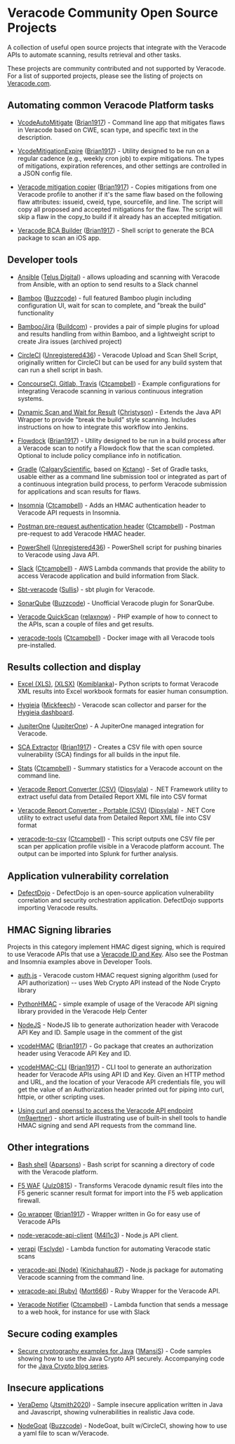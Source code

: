 Veracode Community Open Source Projects
=======================================

A collection of useful open source projects that integrate with the Veracode APIs to automate scanning, results retrieval and other tasks. 

These projects are community contributed and not supported by Veracode. For a list of supported projects, please see the listing of projects on [Veracode.com](https://www.veracode.com/products/core-platform-and-architecture/apis-and-plugins).

Automating common Veracode Platform tasks
-----------------------------------------
* [VcodeAutoMitigate](https://github.com/brian1917/vcodeAutoMitigate) ([Brian1917](https://github.com/brian1917/)) - Command line app that mitigates flaws in Veracode based on CWE, scan type, and specific text in the description.

* [VcodeMitigationExpire](https://github.com/brian1917/vcodeMitigationExpire) ([Brian1917](https://github.com/brian1917/)) - Utility designed to be run on a regular cadence (e.g., weekly cron job) to expire mitigations. The types of mitigations, expiration references, and other settings are controlled in a JSON config file.

* [Veracode mitigation copier](https://github.com/brian1917/veracode-mitigation-copier) ([Brian1917](https://github.com/brian1917/)) - Copies mitigations from one Veracode profile to another if it's the same flaw based on the following flaw attributes: issueid, cweid, type, sourcefile, and line. The script will copy all proposed and accepted mitigations for the flaw. The script will skip a flaw in the copy_to build if it already has an accepted mitigation.

* [Veracode BCA Builder](https://github.com/brian1917/veracode-bca-builder) ([Brian1917](https://github.com/brian1917/)) - Shell script to generate the BCA package to scan an iOS app.

Developer tools
---------------

* [Ansible](https://github.com/telusdigital/ansible-veracode-scanner) ([Telus Digital](https://github.com/telusdigital)) - allows uploading and scanning with Veracode from Ansible, with an option to send results to a Slack channel

* [Bamboo](https://gitlab.com/buzzcode/Bamboo-Veracode) ([Buzzcode](https://gitlab.com/buzzcode/)) - full featured Bamboo plugin including configuration UI, wait for scan to complete, and "break the build" functionality

* [Bamboo/Jira](https://github.com/buildcom/VeracodeAtlassianPlugin) ([Buildcom](https://github.com/buildcom/)) - provides a pair of simple plugins for upload and results handling from within Bamboo, and a lightweight script to create Jira issues (archived project)

* [CircleCI](https://github.com/unregistered436/veracode-integrations/tree/master/shell-script) ([Unregistered436](https://github.com/unregistered436)) - Veracode Upload and Scan Shell Script, originally written for CircleCI but can be used for any build system that can run a shell script in bash.

* [ConcourseCI, Gitlab, Travis](https://github.com/ctcampbell/veracode-ci-examples) ([Ctcampbell](https://github.com/ctcampbell)) - Example configurations for integrating Veracode scanning in various continuous integration systems.

* [Dynamic Scan and Wait for Result](https://github.com/christyson/dynamic-scan-and-wait-for-result) ([Christyson](https://github.com/christyson/)) - Extends the Java API Wrapper to provide "break the build" style scanning. Includes instructions on how to integrate this workflow into Jenkins.

* [Flowdock](https://github.com/brian1917/vcodeFlowdockNotifier) ([Brian1917](https://github.com/brian1917/)) - Utility designed to be run in a build process after a Veracode scan to notify a Flowdock flow that the scan completed. Optional to include policy compliance info in notification.

* [Gradle](https://github.com/calgaryscientific/veracode-gradle-plugin) ([CalgaryScientific](https://github.com/calgaryscientific), based on [Kctang](https://github.com/kctang/)) - Set of Gradle tasks, usable either as a command line submission tool or integrated as part of a continuous integration build process, to perform Veracode submission for applications and scan results for flaws.

* [Insomnia](https://github.com/ctcampbell/insomnia-plugin-veracode-hmac) ([Ctcampbell](https://github.com/ctcampbell/)) - Adds an HMAC authentication header to Veracode API requests in Insomnia.

* [Postman pre-request authentication header](https://gist.github.com/ctcampbell/c82d895b0940c08408fb1800aa6718b0) ([Ctcampbell](https://github.com/ctcampbell/)) - Postman pre-request to add Veracode HMAC header.

* [PowerShell](https://github.com/unregistered436/veracode-integrations/tree/master/powershell) ([Unregistered436](https://github.com/unregistered436)) - PowerShell script for pushing binaries to Veracode using Java API.

* [Slack](https://github.com/ctcampbell/veracode-slack-slash-command) ([Ctcampbell](https://github.com/ctcampbell)) - AWS Lambda commands that provide the ability to access Veracode application and build information from Slack.

* [Sbt-veracode](https://github.com/sullis/sbt-veracode) ([Sullis](https://github.com/sullis/)) - sbt plugin for Veracode.

* [SonarQube](https://gitlab.com/buzzcode/SonarQube-Veracode) ([Buzzcode](https://gitlab.com/buzzcode)) - Unofficial Veracode plugin for SonarQube.

* [Veracode QuickScan](https://github.com/relaxnow/veracode-quick-scan) ([relaxnow](https://github.com/relaxnow)) - PHP example of how to connect to the APIs, scan a couple of files and get results.

* [veracode-tools](https://github.com/ctcampbell/veracode-tools) ([Ctcampbell](https://github.com/ctcampbell)) - Docker image with all Veracode tools pre-installed. 


Results collection and display
------------------------------

* [Excel (XLS)](https://github.com/Komiblanka/Veracode2xls), [(XLSX)](https://github.com/Komiblanka/Veracode2xlsx) ([Komiblanka](https://github.com/Komiblanka/))- Python scripts to format Veracode XML results into Excel workbook formats for easier human consumption.

* [Hygieia](https://github.com/mickfeech/hygieia_veracode_collector) ([Mickfeech](https://github.com/mickfeech/)) - Veracode scan collector and parser for the [Hygieia dashboard](https://github.com/Hygieia/ExecDashboard).

* [JupiterOne](https://github.com/JupiterOne/jupiter-integration-veracode) ([JupiterOne](https://github.com/JupiterOne/)) - A JupiterOne managed integration for Veracode.

* [SCA Extractor](https://github.com/brian1917/vcodeSCAExtractor) ([Brian1917](https://github.com/brian1917)) - Creates a CSV file with open source vulnerability (SCA) findings for all builds in the input file.

* [Stats](https://github.com/ctcampbell/veracode-stats) ([Ctcampbell](https://github.com/ctcampbell)) - Summary statistics for a Veracode account on the command line.

* [Veracode Report Converter (CSV)](https://github.com/dipsylala/VeracodeReportConverter-Windows) ([Dipsylala](https://github.com/dipsylala/)) - .NET Framework utility to extract useful data from Detailed Report XML file into CSV format

* [Veracode Report Converter - Portable (CSV)](https://github.com/dipsylala/VeracodeReportConverter-Portable) ([Dipsylala](https://github.com/dipsylala/)) - .NET Core utility to extract useful data from Detailed Report XML file into CSV format

* [veracode-to-csv](https://github.com/ctcampbell/veracode-to-csv) ([Ctcampbell](https://github.com/ctcampbell)) - This script outputs one CSV file per scan per application profile visible in a Veracode platform account. The output can be imported into  Splunk for further analysis.

Application vulnerability correlation
-------------------------------------

* [DefectDojo](https://github.com/DefectDojo/django-DefectDojo) - DefectDojo is an open-source application vulnerability correlation and security orchestration application. DefectDojo supports importing Veracode results.

HMAC Signing libraries
----------------------
Projects in this category implement HMAC digest signing, which is required to use Veracode APIs that use a [Veracode ID and Key](https://help.veracode.com/reader/lsoDk5r2cv~YrwLQSI7lfw/Z70twkx761Oc2RjWUDAWFA). Also see the Postman and Insomnia examples above in Developer Tools.

* [auth.js](https://gist.github.com/ThibaudLopez/fe1baeaa4461cbf0bfa8fd258ff43243) - Veracode custom HMAC request signing algorithm (used for API authorization) -- uses Web Crypto API instead of the Node Crypto library

* [PythonHMAC](https://github.com/ctcampbell/veracode-python-hmac-example) - simple example of usage of the Veracode API signing library provided in the Veracode Help Center

* [NodeJS](https://gist.github.com/mrpinghe/f44479f2270ea36bf3b7cc958cc76cc0) - NodeJS lib to generate authorization header with Veracode API Key and ID. Sample usage in the comment of the gist

* [vcodeHMAC](https://github.com/brian1917/vcodeHMAC) ([Brian1917](https://github.com/brian1917/)) - Go package that creates an authorization header using Veracode API Key and ID.

* [vcodeHMAC-CLI](https://github.com/brian1917/vcodeHMAC-CLI) ([Brian1917](https://github.com/brian1917/)) - CLI tool to generate an authorization header for Veracode APIs using API ID and Key. Given an HTTP method and URL, and the location of your Veracode API credentials file, you will get the value of an Authorization header printed out for piping into curl, httpie, or other scripting uses.

* [Using curl and openssl to access the Veracode API endpoint](https://gist.github.com/m9aertner/7ae804a5297617456f81c8b5a3a9305b) ([m9aertner](https://gist.github.com/m9aertner)) - short article illustrating use of built-in shell tools to handle HMAC signing and send API requests from the command line.

Other integrations
------------------

* [Bash shell](https://github.com/aparsons/Veracode) ([Aparsons](https://github.com/aparsons/)) - Bash script for scanning a directory of code with the Veracode platform.

* [F5 WAF](https://github.com/julz0815/veracode-dynamic-2-F5-waf-export) ([Julz0815](https://github.com/julz0815/)) - Transforms Veracode dynamic result files into the F5 generic scanner result format for import into the F5 web application firewall.

* [Go wrapper](https://github.com/brian1917/vcodeapi) ([Brian1917](https://github.com/brian1917)) - Wrapper written in Go for easy use of Veracode APIs

* [node-veracode-api-client](https://github.com/m4l1c3/node-veracode-api-client) ([M4l1c3](https://github.com/m4l1c3/)) - Node.js API client.

* [verapi](https://github.com/fsclyde/verapi) ([Fsclyde](https://github.com/fsclyde/)) - Lambda function for automating Veracode static scans

* [veracode-api (Node)](https://github.com/kinichahau87/veracode-api) ([Kinichahau87](https://github.com/~kinichahau87)) - Node.js package for automating Veracode scanning from the command line.

* [veracode-api (Ruby)](https://github.com/mort666/veracode-api) ([Mort666](https://github.com/mort666/)) - Ruby Wrapper for the Veracode API.

* [Veracode Notifier](https://github.com/ctcampbell/veracode-notifier) ([Ctcampbell](https://github.com/ctcampbell)) - Lambda function that sends a message to a web hook, for instance for use with Slack

Secure coding examples
----------------------

* [Secure cryptography examples for Java](https://github.com/1MansiS/java_crypto) ([1MansiS](https://github.com/1MansiS/)) - Code samples showing how to use the Java Crypto API securely. Accompanying code for the [Java Crypto blog series](https://www.veracode.com/blog/research/how-get-started-using-java-cryptography-securely).


Insecure applications
---------------------

* [VeraDemo](https://github.com/jtsmith2020/verademo-java) ([Jtsmith2020](https://github.com/jtsmith2020/)) - Sample insecure application written in Java and Javascript, showing vulnerabilities in realistic Java code.

* [NodeGoat](https://github.com/buzzcode/NodeGoat) ([Buzzcode](https://github.com/buzzcode/)) - NodeGoat, built w/CircleCI, showing how to use a yaml file to scan w/Veracode.

